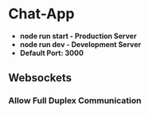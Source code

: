 # Chat-App
- **node run start - Production Server**
- **node run dev - Development Server**
- **Default Port: 3000**
## Websockets
### Allow Full Duplex Communication
